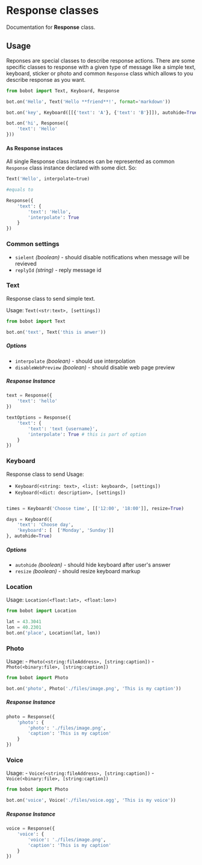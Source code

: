 # Response classes

Documentation for **Response** class.

## Usage

Reponses are special classes to describe response actions. There are some specific classes to response with a given type of message like a simple text, keyboard, sticker or photo and common `Response` class which allows to you describe response as you want.

```python
from bobot import Text, Keyboard, Response

bot.on('Hello', Text('Hello **friend**!', format='markdown'))

bot.on('key', Keyboard([[{'text': 'A'}, {'text': 'B'}]]), autohide=True)

bot.on('hi', Response({
	'text': 'Hello'
}))
```

#### As Response instaces

All single Response class instances can be represented as common `Response` class instance declared with some dict. So:
```python
Text('Hello', interpolate=true)

#equals to

Response({
	'text': {
		'text': 'Hello',
		'interpolate': True
	}
})
```

### Common settings
 - `sielent` _(boolean)_ - should disable notifications when message will be revieved
 - `replyId` _(string)_ - reply message id

### Text
Response class to send simple text. 

Usage: `Text(<str:text>, [settings])`

```python
from bobot import Text

bot.on('text', Text('this is anwer'))
```

##### Options
 - `interpolate` _(boolean)_ - should use interpolation
 - `disableWebPreview` _(boolean)_ - should disable web page preview

##### Response Instance

```python
text = Response({
	'text': 'hello'
})

textOptions = Response({
	'text': {
		'text': 'text {username}',
		'interpolate': True # this is part of option
	}
})
```

### Keyboard
Response class to send 
Usage: 
 - `Keyboard(<string: text>, <list: keyboard>, [settings])`
 - `Keyboard(<dict: description>, [settings])`

```python

times = Keyboard('Choose time', [['12:00', '18:00']], resize=True)

days = Keyboard({
	'text': 'Choose day',
	'keyboard': [  ['Monday', 'Sunday']]
}, autohide=True)
```

##### Options
 - `autohide` _(boolean)_ - should hide keyboard after user's answer
 - `resize` _(boolean)_ - should resize keyboard markup


### Location

Usage: `Location(<float:lat>, <float:lon>)`

```python
from bobot import Location

lat = 43.3041
lon = 40.2301
bot.on('place', Location(lat, lon))
```

### Photo

Usage: 
	- `Photo(<string:fileAddress>, [string:caption])`
	- `Photo(<binary:file>, [string:caption])`

```python
from bobot import Photo

bot.on('photo', Photo('./files/image.png', 'This is my caption'))
```
##### Response Instance

```python
photo = Response({
	'photo': {
		'photo': './files/image.png',
		'caption': 'This is my caption'
	}
})
```

### Voice

Usage: 
	- `Voice(<string:fileAddress>, [string:caption])`
	- `Voice(<binary:file>, [string:caption])`

```python
from bobot import Photo

bot.on('voice', Voice('./files/voice.ogg', 'This is my voice'))
```
##### Response Instance

```python
voice = Response({
	'voice': {
		'voice': './files/image.png',
		'caption': 'This is my caption'
	}
})
```
